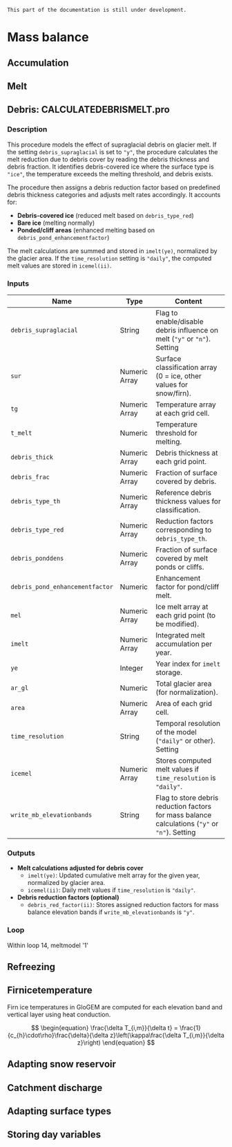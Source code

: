 ```{note}
This part of the documentation is still under development.
```
# Mass balance

## Accumulation

## Melt

## Debris: CALCULATEDEBRISMELT.pro

### Description 
This procedure models the effect of supraglacial debris on glacier melt. If the setting `debris_supraglacial` is set to `"y"`, the procedure calculates the melt reduction due to debris cover by reading the debris thickness and debris fraction. It identifies debris-covered ice where the surface type is `"ice"`, the temperature exceeds the melting threshold, and debris exists.  

The procedure then assigns a debris reduction factor based on predefined debris thickness categories and adjusts melt rates accordingly. It accounts for:
- **Debris-covered ice** (reduced melt based on `debris_type_red`)  
- **Bare ice** (melting normally)  
- **Ponded/cliff areas** (enhanced melting based on `debris_pond_enhancementfactor`)  

The melt calculations are summed and stored in `imelt(ye)`, normalized by the glacier area. If the `time_resolution` setting is `"daily"`, the computed melt values are stored in `icemel(ii)`.  

### Inputs 
| Name                          | Type       | Content  |  
|-------------------------------|-----------|------------------------------------------------------|  
| `debris_supraglacial`         | String    | Flag to enable/disable debris influence on melt (`"y"` or `"n"`).  Setting |  
| `sur`                         | Numeric Array | Surface classification array (0 = ice, other values for snow/firn).  |  
| `tg`                          | Numeric Array | Temperature array at each grid cell.  |  
| `t_melt`                      | Numeric    | Temperature threshold for melting.  |  
| `debris_thick`                | Numeric Array | Debris thickness at each grid point.  |  
| `debris_frac`                 | Numeric Array | Fraction of surface covered by debris.  |  
| `debris_type_th`              | Numeric Array | Reference debris thickness values for classification.  |  
| `debris_type_red`             | Numeric Array | Reduction factors corresponding to `debris_type_th`.  |  
| `debris_ponddens`             | Numeric Array | Fraction of surface covered by melt ponds or cliffs.  |  
| `debris_pond_enhancementfactor` | Numeric | Enhancement factor for pond/cliff melt.  |  
| `mel`                         | Numeric Array | Ice melt array at each grid point (to be modified).  |  
| `imelt`                       | Numeric Array | Integrated melt accumulation per year.  |  
| `ye`                          | Integer    | Year index for `imelt` storage.  |  
| `ar_gl`                       | Numeric    | Total glacier area (for normalization).  |  
| `area`                        | Numeric Array | Area of each grid cell.  |  
| `time_resolution`             | String    | Temporal resolution of the model (`"daily"` or other). Setting |  
| `icemel`                      | Numeric Array | Stores computed melt values if `time_resolution` is `"daily"`.  |  
| `write_mb_elevationbands`     | String    | Flag to store debris reduction factors for mass balance calculations (`"y"` or `"n"`). Setting  |  

### Outputs 
- **Melt calculations adjusted for debris cover**  
  - `imelt(ye)`: Updated cumulative melt array for the given year, normalized by glacier area.  
  - `icemel(ii)`: Daily melt values if `time_resolution` is `"daily"`.  
- **Debris reduction factors (optional)**  
  - `debris_red_factor(ii)`: Stores assigned reduction factors for mass balance elevation bands if `write_mb_elevationbands` is `"y"`.  

### Loop
Within loop 14, meltmodel '1'

## Refreezing

## Firnicetemperature

Firn ice temperatures in GloGEM are computed for each elevation band and vertical layer using heat conduction.

$$
\begin{equation}
\frac{\delta T_{i,m}}{\delta t} = \frac{1}{c_{h}\cdot\rho}\frac{\delta}{\delta z}\left(\kappa\frac{\delta T_{i,m}}{\delta z}\right)
\end{equation}
$$

## Adapting snow reservoir

## Catchment discharge

## Adapting surface types

## Storing day variables

